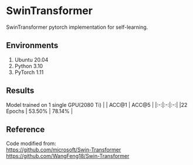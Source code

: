 # SwinTransformer
SwinTransformer pytorch implementation for self-learning.   
## Environments
1. Ubuntu 20.04
2. Python 3.10
3. PyTorch 1.11
## Results
Model trained on 1 single GPU(2080 Ti)
|    | ACC@1 | ACC@5 |
|:-:|:-:|:-:|
|22 Epochs | 53.50%   |     78.14% |
## Reference
Code modified from:  
https://github.com/microsoft/Swin-Transformer  
https://github.com/WangFeng18/Swin-Transformer
